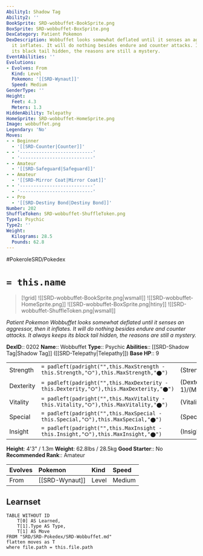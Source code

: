 ```yaml
---
Ability1: Shadow Tag
Ability2: ''
BookSprite: SRD-wobbuffet-BookSprite.png
BoxSprite: SRD-wobbuffet-BoxSprite.png
DexCategory: Patient Pokemon
DexDescription: Wobbuffet looks somewhat deflated until it senses an aggressor, then
  it inflates. It will do nothing besides endure and counter attacks. It always keeps
  its black tail hidden, the reasons are still a mystery.
EventAbilities: ''
Evolutions:
- Evolves: From
  Kind: Level
  Pokemon: '[[SRD-Wynaut]]'
  Speed: Medium
GenderType: ''
Height:
  Feet: 4.3
  Meters: 1.3
HiddenAbility: Telepathy
HomeSprite: SRD-wobbuffet-HomeSprite.png
Image: wobbuffet.png
Legendary: 'No'
Moves:
- - Beginner
  - '[[SRD-Counter|Counter]]'
- - '---------------------------'
  - '---------------------------'
- - Amateur
  - '[[SRD-Safeguard|Safeguard]]'
- - Amateur
  - '[[SRD-Mirror Coat|Mirror Coat]]'
- - '---------------------------'
  - '---------------------------'
- - Pro
  - '[[SRD-Destiny Bond|Destiny Bond]]'
Number: 202
ShuffleToken: SRD-wobbuffet-ShuffleToken.png
Type1: Psychic
Type2: ''
Weight:
  Kilograms: 28.5
  Pounds: 62.8
---
```


#PokeroleSRD/Pokedex

# `= this.name`

> [!grid]
> ![[SRD-wobbuffet-BookSprite.png|wsmall]]
> ![[SRD-wobbuffet-HomeSprite.png]]
> ![[SRD-wobbuffet-BoxSprite.png|htiny]]
> ![[SRD-wobbuffet-ShuffleToken.png|wsmall]]


*Patient Pokemon*
*Wobbuffet looks somewhat deflated until it senses an aggressor, then it inflates. It will do nothing besides endure and counter attacks. It always keeps its black tail hidden, the reasons are still a mystery.*

**DexID**:: 0202
**Name**:: Wobbuffet
**Type**:: Psychic
**Abilities**:: [[SRD-Shadow Tag|Shadow Tag]] ([[SRD-Telepathy|Telepathy]])
**Base HP**:: 9

|           |                                                                                        |                                          |
| --------- | -------------------------------------------------------------------------------------- | ---------------------------------------- |
| Strength  | `= padleft(padright("",this.MaxStrength - this.Strength,"⭘"),this.MaxStrength,"⬤")`    | (Strength::1)/(MaxStrength::3)   |
| Dexterity | `= padleft(padright("",this.MaxDexterity - this.Dexterity,"⭘"),this.MaxDexterity,"⬤")` | (Dexterity:: 1)/(MaxDexterity::3) |
| Vitality  | `= padleft(padright("",this.MaxVitality - this.Vitality,"⭘"),this.MaxVitality,"⬤")`    | (Vitality::3)/(MaxVitality::6)   |
| Special   | `= padleft(padright("",this.MaxSpecial - this.Special,"⭘"),this.MaxSpecial,"⬤")`       | (Special::1)/(MaxSpecial::3)     |
| Insight   | `= padleft(padright("",this.MaxInsight - this.Insight,"⭘"),this.MaxInsight,"⬤")`       | (Insight::3)/(MaxInsight::6)     |

**Height**: 4'3" / 1.3m
**Weight**: 62.8lbs / 28.5kg
**Good Starter**:: No
**Recommended Rank**:: Amateur

| Evolves   | Pokemon        | Kind   | Speed   |
|:----------|:---------------|:-------|:--------|
| From      | [[SRD-Wynaut]] | Level  | Medium  |

## Learnset

```dataview
TABLE WITHOUT ID
    T[0] AS Learned,
    T[1].Type AS Type,
    T[1] AS Move
FROM "SRD/SRD-Pokedex/SRD-Wobbuffet.md"
flatten moves as T
where file.path = this.file.path
```
